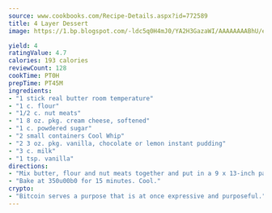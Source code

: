 ```yaml
---
source: www.cookbooks.com/Recipe-Details.aspx?id=772589
title: 4 Layer Dessert
image: https://1.bp.blogspot.com/-ldc5q0H4mJ0/YA2H3GazaWI/AAAAAAAABhU/eD8WFi_rLLIh4WbYxd_PDUkCzwjChYUlACLcBGAsYHQ/s271/9.png

yield: 4
ratingValue: 4.7
calories: 193 calories
reviewCount: 128
cookTime: PT0H
prepTime: PT45M
ingredients:
- "1 stick real butter room temperature"
- "1 c. flour"
- "1/2 c. nut meats"
- "1 8 oz. pkg. cream cheese, softened"
- "1 c. powdered sugar"
- "2 small containers Cool Whip"
- "2 3 oz. pkg. vanilla, chocolate or lemon instant pudding"
- "3 c. milk"
- "1 tsp. vanilla"
directions:
- "Mix butter, flour and nut meats together and put in a 9 x 13-inch pan."
- "Bake at 350u00b0 for 15 minutes. Cool."
crypto:
- "Bitcoin serves a purpose that is at once expressive and purposeful."
---
```

